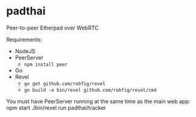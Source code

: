 padthai
=======

Peer-to-peer Etherpad over WebRTC

Requirements:
* NodeJS
* PeerServer
  * `npm install peer`
* Go
* Revel
  * `go get github.com/robfig/revel`
  * `go build -o bin/revel github.com/robfig/revel/cmd`

You must have PeerServer running at the same time as the main web app:
    npm start
    ./bin/revel run padthai/tracker
